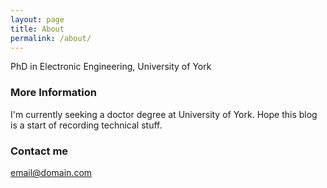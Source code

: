 ```yaml
---
layout: page
title: About
permalink: /about/
---
```


PhD in Electronic Engineering, University of York

### More Information

I'm currently seeking a doctor degree at University of York. Hope this blog is a start of recording technical stuff. 

### Contact me

[email@domain.com](wqiaojoe@gmail.com)

